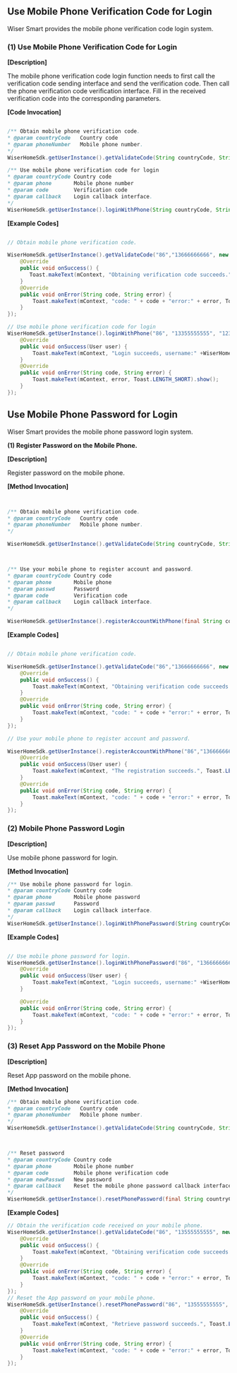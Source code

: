 ## Use Mobile Phone Verification Code for Login

Wiser Smart provides the mobile phone verification code login system. 

### (1) Use Mobile Phone Verification Code for Login

**[Description]**

The mobile phone verification code login function needs to first call the verification code sending interface and send the verification code. Then call the phone verification code verification interface. Fill in the received verification code into the corresponding parameters.

**[Code Invocation]**

```java

/** Obtain mobile phone verification code.
* @param countryCode   Country code
* @param phoneNumber   Mobile phone number.
*/
WiserHomeSdk.getUserInstance().getValidateCode(String countryCode, String phoneNumber, final IValidateCallback callback);

/** Use mobile phone verification code for login
* @param countryCode Country code
* @param phone       Mobile phone number
* @param code        Verification code
* @param callback    Login callback interface. 
*/
WiserHomeSdk.getUserInstance().loginWithPhone(String countryCode, String phone, String code, final ILoginCallback callback)
```

**[Example Codes]**

```java

// Obtain mobile phone verification code.

WiserHomeSdk.getUserInstance().getValidateCode("86","13666666666", new IValidateCallback(){
    @Override
    public void onSuccess() {
       Toast.makeText(mContext, "Obtaining verification code succeeds.", Toast.LENGTH_SHORT).show();
    }
    @Override
    public void onError(String code, String error) {
        Toast.makeText(mContext, "code: " + code + "error:" + error, Toast.LENGTH_SHORT).show();
    }
});

// Use mobile phone verification code for login
WiserHomeSdk.getUserInstance().loginWithPhone("86", "13355555555", "123456", new ILoginCallback() {
    @Override
    public void onSuccess(User user) {
        Toast.makeText(mContext, "Login succeeds, username:" +WiserHomeSdk.getUserInstance().getUser().getUsername(), Toast.LENGTH_SHORT).show();
    }
    @Override
    public void onError(String code, String error) {
        Toast.makeText(mContext, error, Toast.LENGTH_SHORT).show();
    }
});
```
## Use Mobile Phone Password for Login

Wiser Smart provides the mobile phone password login system.

**(1) Register Password on the Mobile Phone.** 

**[Description]**

Register password on the mobile phone.

**[Method Invocation]**

```java


/** Obtain mobile phone verification code.
* @param countryCode   Country code
* @param phoneNumber   Mobile phone number.
*/

WiserHomeSdk.getUserInstance().getValidateCode(String countryCode, String phoneNumber, final IValidateCallback callback);



/** Use your mobile phone to register account and password.
* @param countryCode Country code
* @param phone       Mobile phone 
* @param passwd      Password
* @param code        Verification code
* @param callback    Login callback interface. 
*/

WiserHomeSdk.getUserInstance().registerAccountWithPhone(final String countryCode, final String phone, final String passwd, final String code, final IRegisterCallback callback);
```

**[Example Codes]**
```java

// Obtain mobile phone verification code.

WiserHomeSdk.getUserInstance().getValidateCode("86","13666666666", new IValidateCallback(){
    @Override
    public void onSuccess() {
        Toast.makeText(mContext, "Obtaining verification code succeeds.", Toast.LENGTH_SHORT).show();
    }
    @Override
    public void onError(String code, String error) {
        Toast.makeText(mContext, "code: " + code + "error:" + error, Toast.LENGTH_SHORT).show();
    }
});

// Use your mobile phone to register account and password.

WiserHomeSdk.getUserInstance().registerAccountWithPhone("86","13666666666","123456","124332", new IRegisterCallback() {
    @Override
    public void onSuccess(User user) {
        Toast.makeText(mContext, "The registration succeeds.", Toast.LENGTH_SHORT).show();
    }
    @Override
    public void onError(String code, String error) {
        Toast.makeText(mContext, "code: " + code + "error:" + error, Toast.LENGTH_SHORT).show();
    }
});

```

### (2) Mobile Phone Password Login

**[Description]**

Use mobile phone password for login.

**[Method Invocation]**
```java
/** Use mobile phone password for login.
* @param countryCode Country code
* @param phone       Mobile phone password
* @param passwd      Password
* @param callback    Login callback interface. 
*/
WiserHomeSdk.getUserInstance().loginWithPhonePassword(String countryCode, String phone, String passwd, final ILoginCallback callback);

```
**[Example Codes]**

```java

// Use mobile phone password for login.
WiserHomeSdk.getUserInstance().loginWithPhonePassword("86", "13666666666", "123456", new ILoginCallback() {
    @Override
    public void onSuccess(User user) {
        Toast.makeText(mContext, "Login succeeds, username:" +WiserHomeSdk.getUserInstance().getUser().getUsername(), Toast.LENGTH_SHORT).show();
    }

    @Override
    public void onError(String code, String error) {
        Toast.makeText(mContext, "code: " + code + "error:" + error, Toast.LENGTH_SHORT).show();
    }
});

```
### (3) Reset App Password on the Mobile Phone

**[Description]**

Reset App password on the mobile phone.

**[Method Invocation]**

```java
/** Obtain mobile phone verification code.
* @param countryCode   Country code
* @param phoneNumber   Mobile phone number.
*/
WiserHomeSdk.getUserInstance().getValidateCode(String countryCode, String phoneNumber, final IValidateCallback callback);



/** Reset password
* @param countryCode Country code
* @param phone       Mobile phone number
* @param code        Mobile phone verification code
* @param newPasswd   New password
* @param callback    Reset the mobile phone password callback interface. 
*/
WiserHomeSdk.getUserInstance().resetPhonePassword(final String countryCode, final String phone, final String code, final String newPasswd, final IResetPasswordCallback callback);

```
**[Example Codes]**

```java
// Obtain the verification code received on your mobile phone.
WiserHomeSdk.getUserInstance().getValidateCode("86", "13555555555", new IValidateCallback() {
    @Override
    public void onSuccess() {
        Toast.makeText(mContext, "Obtaining verification code succeeds.", Toast.LENGTH_SHORT).show();
    }
    @Override
    public void onError(String code, String error) {
        Toast.makeText(mContext, "code: " + code + "error:" + error, Toast.LENGTH_SHORT).show();
    }
});
// Reset the App password on your mobile phone.
WiserHomeSdk.getUserInstance().resetPhonePassword("86", "13555555555", "123456", "123123", new IResetPasswordCallback(){
    @Override
    public void onSuccess() {
        Toast.makeText(mContext, "Retrieve password succeeds.", Toast.LENGTH_SHORT).show();
    }
    @Override
    public void onError(String code, String error) {
        Toast.makeText(mContext, "code: " + code + "error:" + error, Toast.LENGTH_SHORT).show();
    }
});
```
